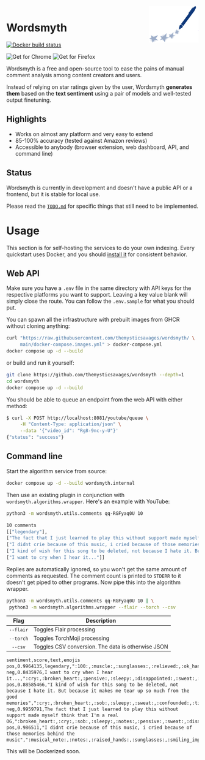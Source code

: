 <img src="./media/logo.svg" width=130 align=right />

# Wordsmyth

[![Docker build status](https://github.com/themysticsavages/wordsmyth/workflows/Docker%20build/badge.svg)](https://github.com/themysticsavages/wordsmyth/actions/)

![Get for Chrome](https://img.shields.io/static/v1?message=Get%20for%20Chrome&logo=google-chrome&labelColor=5c5c5c&color=5c5c5c&logoColor=white&label=%20)
![Get for Firefox](https://img.shields.io/static/v1?message=Get%20for%20Firefox&logo=firefox&labelColor=5c5c5c&color=5c5c5c&label=%20&logoColor=white)

Wordsmyth is a free and open-source tool to ease the pains of manual comment analysis among content creators and users.

Instead of relying on star ratings given by the user, Wordsmyth **generates them** based on the **text sentiment** using a pair of models and well-tested output finetuning.

## Highlights

- Works on almost any platform and very easy to extend
- 85-100% accuracy (tested against Amazon reviews)
- Accessible to anybody (browser extension, web dashboard, API, and command line)

## Status

Wordsmyth is currently in development and doesn't have a public API or a frontend, but it is stable for local use.

Please read the [`TODO.md`](./TODO.md) for specific things that still need to be implemented.

# Usage

This section is for self-hosting the services to do your own indexing. Every quickstart uses Docker, and you should [install it](https://docs.docker.com/engine/install/) for consistent behavior.

## Web API

Make sure you have a `.env` file in the same directory with API keys for the respective platforms you want to support. Leaving a key value blank will simply close the route. You can follow the `.env.sample` for what you should put.

You can spawn all the infrastructure with prebuilt images from GHCR without cloning anything:

```bash
curl "https://raw.githubusercontent.com/themysticsavages/wordsmyth/ \
     main/docker-compose.images.yml" > docker-compose.yml
docker compose up -d --build
```

or build and run it yourself:

```bash
git clone https://github.com/themysticsavages/wordsmyth --depth=1
cd wordsmyth
docker compose up -d --build
```

You should be able to queue an endpoint from the web API with either method:

```bash
$ curl -X POST http://localhost:8081/youtube/queue \
     -H "Content-Type: application/json" \
     --data '{"video_id": "Rg8-9nc-y-U"}'
{"status": "success"}
```

## Command line

Start the algorithm service from source:

```bash
docker compose up -d --build wordsmyth.internal
```

Then use an existing plugin in conjunction with `wordsmyth.algorithms.wrapper`. Here's an example with YouTube:

```bash
python3 -m wordsmyth.utils.comments qq-RGFyaq0U 10
```

```bash
10 comments
[["legendary"], 
["The fact that I just learned to play this without support made myself think that I'm a real OG"], 
["I didnt crie because of this music, i cried because of those memories behind the music"], 
["I kind of wish for this song to be deleted, not because I hate it. But because it makes me tear up so much from the good memories"], 
["I want to cry when I hear it..."]]
```

Replies are automatically ignored, so you won't get the same amount of comments as requested. The comment count is printed to `STDERR` to it doesn't get piped to other programs. Now pipe this into the algorithm wrapper.

```bash
python3 -m wordsmyth.utils.comments qq-RGFyaq0U 10 | \
 python3 -m wordsmyth.algorithms.wrapper --flair --torch --csv
```

| Flag  | Description |
| :---: | ----- |
| `--flair`  | Toggles Flair processing  |
| `--torch`  | Toggles TorchMoji processing  |
| `--csv`  | Toggles CSV conversion. The data is otherwise JSON  |

```csv
sentiment,score,text,emojis
pos,0.9964135,legendary,":100:,:muscle:,:sunglasses:,:relieved:,:ok_hand:,:smiling_imp:,:sweat_smile:,:raised_hands:,:information_desk_person:,:smirk:"
neg,0.8435976,I want to cry when I hear it...,":cry:,:broken_heart:,:pensive:,:sleepy:,:disappointed:,:sweat:,:sob:,:persevere:,:confused:,:notes:"
pos,0.88585466,"I kind of wish for this song to be deleted, not because I hate it. But because it makes me tear up so much from the good memories",":cry:,:broken_heart:,:sob:,:sleepy:,:sweat:,:confounded:,:tired_face:,:pensive:,:disappointed:,:persevere:"
neg,0.9959791,The fact that I just learned to play this without support made myself think that I'm a real OG,":broken_heart:,:cry:,:sob:,:sleepy:,:notes:,:pensive:,:sweat:,:disappointed:,:musical_note:,:persevere:"
pos,0.986511,"I didnt crie because of this music, i cried because of those memories behind the music",":musical_note:,:notes:,:raised_hands:,:sunglasses:,:smiling_imp:,:muscle:,:pray:,:ok_hand:,:100:,:sparkles:"
```

This will be Dockerized soon.
